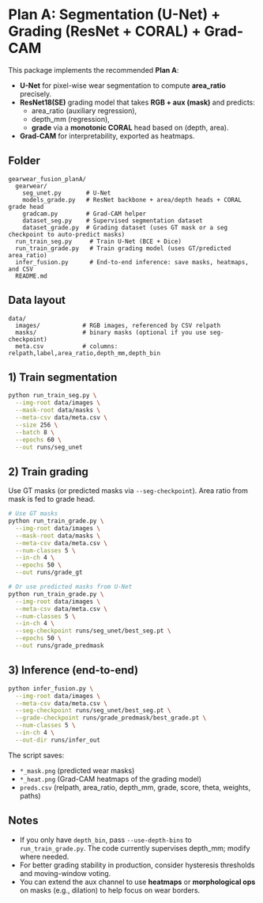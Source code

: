 
# Plan A: Segmentation (U-Net) + Grading (ResNet + CORAL) + Grad-CAM

This package implements the recommended **Plan A**:
- **U-Net** for pixel-wise wear segmentation to compute **area_ratio** precisely.
- **ResNet18(SE)** grading model that takes **RGB + aux (mask)** and predicts:
  - area_ratio (auxiliary regression),
  - depth_mm (regression),
  - **grade** via a **monotonic CORAL** head based on (depth, area).
- **Grad-CAM** for interpretability, exported as heatmaps.

## Folder
```
gearwear_fusion_planA/
  gearwear/
    seg_unet.py       # U-Net
    models_grade.py   # ResNet backbone + area/depth heads + CORAL grade head
    gradcam.py        # Grad-CAM helper
    dataset_seg.py    # Supervised segmentation dataset
    dataset_grade.py  # Grading dataset (uses GT mask or a seg checkpoint to auto-predict masks)
  run_train_seg.py     # Train U-Net (BCE + Dice)
  run_train_grade.py   # Train grading model (uses GT/predicted area_ratio)
  infer_fusion.py      # End-to-end inference: save masks, heatmaps, and CSV
  README.md
```

## Data layout
```
data/
  images/            # RGB images, referenced by CSV relpath
  masks/             # binary masks (optional if you use seg-checkpoint)
  meta.csv           # columns: relpath,label,area_ratio,depth_mm,depth_bin
```

## 1) Train segmentation
```bash
python run_train_seg.py \
  --img-root data/images \
  --mask-root data/masks \
  --meta-csv data/meta.csv \
  --size 256 \
  --batch 8 \
  --epochs 60 \
  --out runs/seg_unet
```

## 2) Train grading
Use GT masks (or predicted masks via `--seg-checkpoint`). Area ratio from mask is fed to grade head.
```bash
# Use GT masks
python run_train_grade.py \
  --img-root data/images \
  --mask-root data/masks \
  --meta-csv data/meta.csv \
  --num-classes 5 \
  --in-ch 4 \
  --epochs 50 \
  --out runs/grade_gt

# Or use predicted masks from U-Net
python run_train_grade.py \
  --img-root data/images \
  --meta-csv data/meta.csv \
  --num-classes 5 \
  --in-ch 4 \
  --seg-checkpoint runs/seg_unet/best_seg.pt \
  --epochs 50 \
  --out runs/grade_predmask
```

## 3) Inference (end-to-end)
```bash
python infer_fusion.py \
  --img-root data/images \
  --meta-csv data/meta.csv \
  --seg-checkpoint runs/seg_unet/best_seg.pt \
  --grade-checkpoint runs/grade_predmask/best_grade.pt \
  --num-classes 5 \
  --in-ch 4 \
  --out-dir runs/infer_out
```
The script saves:
- `*_mask.png` (predicted wear masks)
- `*_heat.png` (Grad-CAM heatmaps of the grading model)
- `preds.csv` (relpath, area_ratio, depth_mm, grade, score, theta, weights, paths)

## Notes
- If you only have `depth_bin`, pass `--use-depth-bins` to `run_train_grade.py`. The code currently supervises depth_mm; modify where needed.
- For better grading stability in production, consider hysteresis thresholds and moving-window voting.
- You can extend the aux channel to use **heatmaps** or **morphological ops** on masks (e.g., dilation) to help focus on wear borders.

